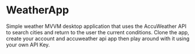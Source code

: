 # WeatherApp

Simple weather MVVM desktop application that uses the AccuWeather API to search cities and return to the user the current conditions. Clone the app, create your account and accuweather api app then play around with it using your own API Key.
